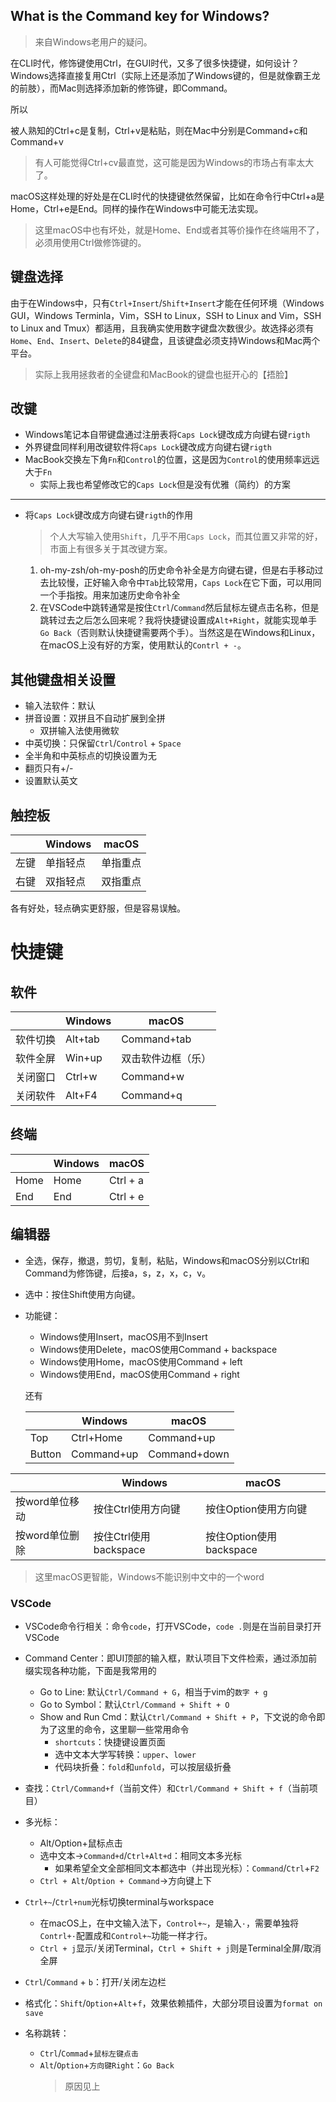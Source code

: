 ## What is the Command key for Windows?
>来自Windows老用户的疑问。

在CLI时代，修饰键使用Ctrl，在GUI时代，又多了很多快捷键，如何设计？Windows选择直接复用Ctrl（实际上还是添加了Windows键的，但是就像霸王龙的前肢），而Mac则选择添加新的修饰键，即Command。

所以

被人熟知的Ctrl+c是复制，Ctrl+v是粘贴，则在Mac中分别是Command+c和Command+v
>有人可能觉得Ctrl+cv最直觉，这可能是因为Windows的市场占有率太大了。

macOS这样处理的好处是在CLI时代的快捷键依然保留，比如在命令行中Ctrl+a是Home，Ctrl+e是End。同样的操作在Windows中可能无法实现。
>这里macOS中也有坏处，就是Home、End或者其等价操作在终端用不了，必须用使用Ctrl做修饰键的。

## 键盘选择
由于在Windows中，只有`Ctrl+Insert`/`Shift+Insert`才能在任何环境（Windows GUI，Windows Terminla，Vim，SSH to Linux，SSH to Linux and Vim，SSH to Linux and Tmux）都适用，且我确实使用数字键盘次数很少。故选择必须有`Home`、`End`、`Insert`、`Delete`的84键盘，且该键盘必须支持Windows和Mac两个平台。
>实际上我用拯救者的全键盘和MacBook的键盘也挺开心的【捂脸】

## 改键

+ Windows笔记本自带键盘通过注册表将`Caps Lock`键改成方向键右键`rigth`
+ 外界键盘同样利用改键软件将`Caps Lock`键改成方向键右键`rigth`
+ MacBook交换左下角`Fn`和`Control`的位置，这是因为`Control`的使用频率远远大于`Fn`
    + 实际上我也希望修改它的`Caps Lock`但是没有优雅（简约）的方案
---
+ 将`Caps Lock`键改成方向键右键`rigth`的作用
    >个人大写输入使用`Shift`，几乎不用`Caps Lock`，而其位置又非常的好，市面上有很多关于其改键方案。

    1. oh-my-zsh/oh-my-posh的历史命令补全是方向键右键，但是右手移动过去比较慢，正好输入命令中`Tab`比较常用，`Caps Lock`在它下面，可以用同一个手指按。用来加速历史命令补全
    2. 在VSCode中跳转通常是按住`Ctrl`/`Command`然后鼠标左键点击名称，但是跳转过去之后怎么回来呢？我将快捷键设置成`Alt+Right`，就能实现单手`Go Back`（否则默认快捷键需要两个手）。当然这是在Windows和Linux，在macOS上没有好的方案，使用默认的`Contrl + -`。

## 其他键盘相关设置

+ 输入法软件：默认
+ 拼音设置：双拼且不自动扩展到全拼
    + 双拼输入法使用微软
+ 中英切换：只保留`Ctrl`/`Control` + `Space`
+ 全半角和中英标点的切换设置为无
+ 翻页只有+/-
+ 设置默认英文

## 触控板

|      | Windows  | macOS    |
| ---- | -------- | -------- |
| 左键 | 单指轻点 | 单指重点 |
| 右键 | 双指轻点 | 双指重点 |

各有好处，轻点确实更舒服，但是容易误触。

# 快捷键

## 软件

|      | Windows | macOS       |
| ---- | ------- | ----------- |
| 软件切换 | Alt+tab | Command+tab |
| 软件全屏 | Win+up  | 双击软件边框（乐）   |
| 关闭窗口 | Ctrl+w  | Command+w   |
| 关闭软件 | Alt+F4  | Command+q   |

## 终端

|      | Windows | macOS    |
| ---- | ------- | -------- |
| Home | Home    | Ctrl + a |
| End  | End     | Ctrl + e |

## 编辑器

+ 全选，保存，撤退，剪切，复制，粘贴，Windows和macOS分别以Ctrl和Command为修饰键，后接a，s，z，x，c，v。
+ 选中：按住Shift使用方向键。
+ 功能键：
    + Windows使用Insert，macOS用不到Insert
    + Windows使用Delete，macOS使用Command + backspace
    + Windows使用Home，macOS使用Command + left
    + Windows使用End，macOS使用Command + right

    还有

    |        | Windows    | macOS        |
    | ------ | ---------- | ------------ |
    | Top    | Ctrl+Home  | Command+up   |
    | Button | Command+up | Command+down |

|           | Windows           | macOS               |
| --------- | ----------------- | ------------------- |
| 按word单位移动 | 按住Ctrl使用方向键       | 按住Option使用方向键       |
| 按word单位删除 | 按住Ctrl使用backspace | 按住Option使用backspace |
>这里macOS更智能，Windows不能识别中文中的一个word

### VSCode

+ VSCode命令行相关：命令`code`，打开VSCode，`code .`则是在当前目录打开VSCode
+ Command Center：即UI顶部的输入框，默认项目下文件检索，通过添加前缀实现各种功能，下面是我常用的
	+ Go to Line:  默认`Ctrl/Command + G`，相当于vim的`数字 + g`
	+ Go to Symbol：默认`Ctrl/Command + Shift + O`
	+ Show and Run Cmd：默认`Ctrl/Command + Shift + P`，下文说的命令即为了这里的命令，这里聊一些常用命令
		+ `shortcuts`：快捷键设置页面
		+ 选中文本大学写转换：`upper`、`lower`
		+ 代码块折叠：`fold`和`unfold`，可以按层级折叠

+ 查找：`Ctrl/Command+f`（当前文件）和`Ctrl/Command + Shift + f`（当前项目）
+ 多光标：
    + Alt/Option+鼠标点击
    + 选中文本->`Command+d`/`Ctrl+Alt+d`：相同文本多光标
        + 如果希望全文全部相同文本都选中（并出现光标）：`Command`/`Ctrl`+`F2`
    + `Ctrl + Alt`/`Option + Command`->方向键上下

+ `Ctrl+~`/`Ctrl+num`光标切换terminal与workspace
    + 在macOS上，在中文输入法下，`Control+~`，是输入`·`，需要单独将`Contrl+·`配置成和`Control+~`功能一样才行。
    + `Ctrl + j`显示/关闭Terminal，`Ctrl + Shift + j`则是Terminal全屏/取消全屏
+ `Ctrl`/`Command` + `b`：打开/关闭左边栏

+ 格式化：`Shift`/`Option`+`Alt`+`f`，效果依赖插件，大部分项目设置为`format on save`

+ 名称跳转：
    + `Ctrl`/`Commad`+`鼠标左键点击`
    + `Alt`/`Option`+`方向键Right`：`Go Back`
        >原因见上
